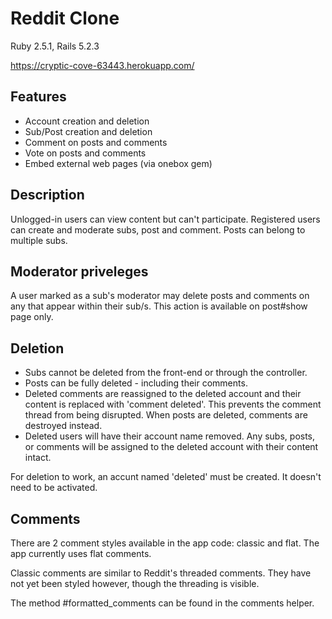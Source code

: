 # Reddit Clone
Ruby 2.5.1, Rails 5.2.3

https://cryptic-cove-63443.herokuapp.com/

## Features
- Account creation and deletion
- Sub/Post creation and deletion
- Comment on posts and comments
- Vote on posts and comments
- Embed external web pages (via onebox gem)

## Description
Unlogged-in users can view content but can't participate. Registered users can create and moderate subs, post and comment. Posts can belong to multiple subs.

## Moderator priveleges
A user marked as a sub's moderator may delete posts and comments on any that appear within their sub/s. This action is available on post#show page only.

## Deletion
- Subs cannot be deleted from the front-end or through the controller.
- Posts can be fully deleted - including their comments.
- Deleted comments are reassigned to the deleted account and their content is replaced with 'comment deleted'. This prevents the comment thread from being disrupted. When posts are deleted, comments are  destroyed instead.
- Deleted users will have their account name removed. Any subs, posts, or comments will be assigned to the deleted account with their content intact.

For deletion to work, an accunt named 'deleted' must be created. It doesn't need to be activated.

## Comments
There are 2 comment styles available in the app code: classic and flat. The app currently uses flat comments.

Classic comments are similar to Reddit's threaded comments. They have not yet been styled however, though the threading is visible.

The method #formatted_comments can be found in the comments helper.